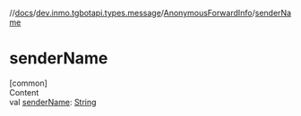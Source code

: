 //[docs](../../../index.md)/[dev.inmo.tgbotapi.types.message](../index.md)/[AnonymousForwardInfo](index.md)/[senderName](sender-name.md)



# senderName  
[common]  
Content  
val [senderName](sender-name.md): [String](https://kotlinlang.org/api/latest/jvm/stdlib/kotlin/-string/index.html)  



